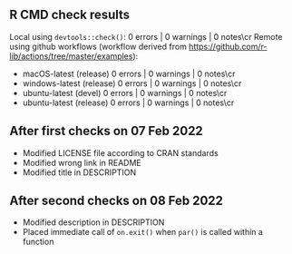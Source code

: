## R CMD check results
Local using `devtools::check()`: 0 errors | 0 warnings | 0 notes\cr
Remote using github workflows (workflow derived from https://github.com/r-lib/actions/tree/master/examples):
- macOS-latest (release) 0 errors | 0 warnings | 0 notes\cr
- windows-latest (release) 0 errors | 0 warnings | 0 notes\cr
- ubuntu-latest (devel) 0 errors | 0 warnings | 0 notes\cr
- ubuntu-latest (release) 0 errors | 0 warnings | 0 notes\cr

## After first checks on 07 Feb 2022
- Modified LICENSE file according to CRAN standards
- Modified wrong link in README
- Modified title in DESCRIPTION

## After second checks on 08 Feb 2022
- Modified description in DESCRIPTION
- Placed immediate call of `on.exit()` when `par()` is called within a function
